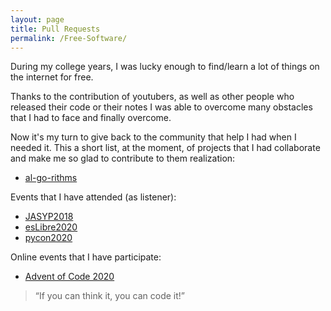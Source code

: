 ```yaml
---
layout: page
title: Pull Requests
permalink: /Free-Software/
---
```


During my college years, I was lucky enough to find/learn a lot of things on the internet for free.

Thanks to the contribution of youtubers, as well as other people who released their code or their notes I was able to overcome many obstacles that I had to face and finally overcome.

Now it's my turn to give back to the community that help I had when I needed it. This a short list, at the moment, of projects that I had collaborate and make me so glad to contribute to them realization:

* [al-go-rithms](https://github.com/ZoranPandovski/al-go-rithms)


Events that I have attended (as listener):

* [JASYP2018](https://interferencias.tech/jasyp/18/)
* [esLibre2020](https://eslib.re/2020/programa/)
* [pycon2020](https://2020.es.pycon.org/index.html#agenda)

Online events that I have participate:

* [Advent of Code 2020](https://adventofcode.com/)

> “If you can think it, you can code it!”

